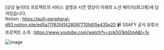 [상상 놀이터] 프로젝트의 서비스 설명과 시연 영상이 아래의 노션 페이지(회고록)에 담겨있습니다. <br>
Notion : https://quill-peripheral-d93.notion.site/ed5a71762fd1428097710fd05e435e20
📹 SSAFY 공식 유튜브 프로젝트 소개 : https://www.youtube.com/watch?v=zck0G1kbDmA&t=1s

![image](https://user-images.githubusercontent.com/86208370/212554528-1e441fef-63c7-4e0a-baf0-3a9371d37490.png)


